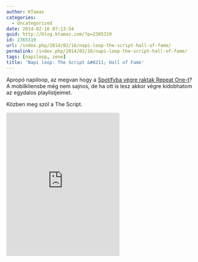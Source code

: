 ```yaml
---
author: KTamas
categories:
  - Uncategorized
date: 2014-02-16 07:13:54
guid: http://blog.ktamas.com/?p=2365319
id: 2365319
url: /index.php/2014/02/16/napi-loop-the-script-hall-of-fame/
permalink: /index.php/2014/02/16/napi-loop-the-script-hall-of-fame/
tags: [napiloop, zene]
title: 'Napi loop: The Script &#8211; Hall of Fame'
---
```


Apropó napiloop, az megvan hogy a [Spotifyba végre raktak Repeat One-t](http://news.spotify.com/se/2014/02/07/repeat-once/)? A mobilkliensbe még nem sajnos, de ha ott is lesz akkor végre kidobhatom az egydalos playlistjeimet.

Közben meg szól a The Script.

<p><iframe src="https://embed.spotify.com/?uri=spotify:track:7wMq5n8mYSKlQIGECKUgTX" width="300" height="380" frameborder="0"></iframe></p>
